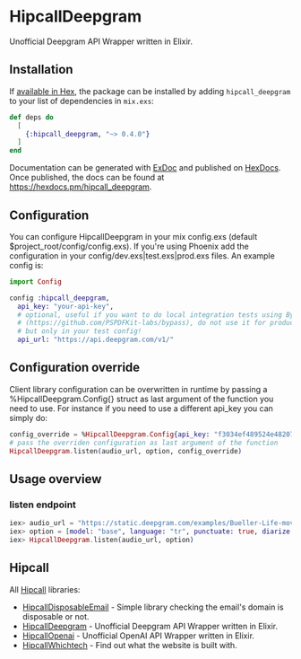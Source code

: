 # HipcallDeepgram

Unofficial Deepgram API Wrapper written in Elixir.

## Installation

If [available in Hex](https://hex.pm/docs/publish), the package can be installed
by adding `hipcall_deepgram` to your list of dependencies in `mix.exs`:

```elixir
def deps do
  [
    {:hipcall_deepgram, "~> 0.4.0"}
  ]
end
```

Documentation can be generated with [ExDoc](https://github.com/elixir-lang/ex_doc)
and published on [HexDocs](https://hexdocs.pm). Once published, the docs can
be found at <https://hexdocs.pm/hipcall_deepgram>.

## Configuration

You can configure HipcallDeepgram in your mix config.exs (default $project_root/config/config.exs). 
If you're using Phoenix add the configuration in your config/dev.exs|test.exs|prod.exs files. 
An example config is:

```elixir
import Config

config :hipcall_deepgram,
  api_key: "your-api-key",
  # optional, useful if you want to do local integration tests using Bypass or similar
  # (https://github.com/PSPDFKit-labs/bypass), do not use it for production code,
  # but only in your test config!
  api_url: "https://api.deepgram.com/v1/"
```

## Configuration override

Client library configuration can be overwritten in runtime by passing a %HipcallDeepgram.Config{} 
struct as last argument of the function you need to use. For instance if you need to use a different 
api_key you can simply do:

```elixir
config_override = %HipcallDeepgram.Config{api_key: "f3034ef489524e48207d7f4b61ab1f0899e852fd"}
# pass the overriden configuration as last argument of the function
HipcallDeepgram.listen(audio_url, option, config_override)
```

## Usage overview

### listen endpoint

```elixir
iex> audio_url = "https://static.deepgram.com/examples/Bueller-Life-moves-pretty-fast.wav"
iex> option = [model: "base", language: "tr", punctuate: true, diarize: true, paragraphs: true, smart_format: true]
iex> HipcallDeepgram.listen(audio_url, option)
```

## Hipcall

All [Hipcall](https://www.hipcall.com/en-gb/) libraries:

- [HipcallDisposableEmail](https://github.com/hipcall/hipcall_disposable_email) - Simple library checking the email's domain is disposable or not.
- [HipcallDeepgram](https://github.com/hipcall/hipcall_deepgram) - Unofficial Deepgram API Wrapper written in Elixir.
- [HipcallOpenai](https://github.com/hipcall/hipcall_openai) - Unofficial OpenAI API Wrapper written in Elixir.
- [HipcallWhichtech](https://github.com/hipcall/hipcall_whichtech) - Find out what the website is built with.
